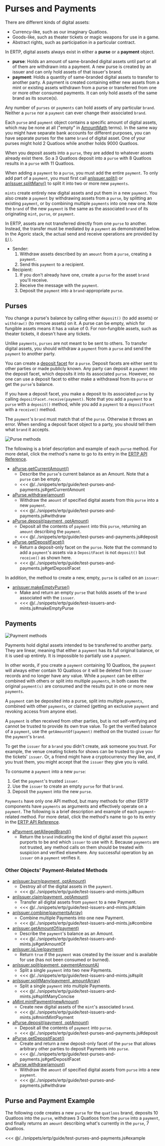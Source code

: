 # Purses and Payments

There are different kinds of digital assets:
- Currency-like, such as our imaginary Quatloos.
- Goods-like, such as theater tickets or magic weapons for use in a game.
- Abstract rights, such as participation in a particular contract.

In ERTP, digital assets always exist in either a **purse** or a **payment** object.
- **purse**: Holds
  an amount of same-branded digital assets until part or
  all of them are withdrawn into a payment. A new purse is created
  by an issuer and can only hold assets of that issuer's brand.
- **payment**:
  Holds a quantity of same-branded digital assets to transfer to another party.
  A payment is created containing either new assets from a mint or existing assets
  withdrawn from a purse or transferred from one or more other consumed payments.
  It can only hold assets of the same brand as its source(s).

Any number of `purses` or `payments` can hold assets
of any particular `brand`. Neither a `purse` nor a `payment` can ever change their
associated `brand`.

Each `purse` and `payment` object contains a specific amount of digital assets,
which may be none at all ("empty" in [AmountMath](./amount-math.md) terms). In the same way
you might have separate bank accounts for different purposes,
you can have separate purses for the same `brand` of digital asset.
One of your purses might hold 2 Quatloos while another holds 9000 Quatloos.

When you deposit assets into a `purse`, they are added to
whatever assets already exist there. So a 3 Quatloos deposit
into a `purse` with 8 Quatloos results in a `purse` with 11 Quatloos.

When adding a `payment` to a `purse`, you must add the entire `payment`. To
only add part of a `payment`, you must first call [anIssuer.split()](/reference/ertp-api/issuer.md#anissuer-split-payment-paymentamounta)
or [anIssuer.splitMany()](/reference/ertp-api/issuer.md#anissuer-splitmany-payment-amountarray)
to split it into two or more new `payments`.

`mints` create entirely new digital assets and put them in a new `payment`.
You also create a `payment` by withdrawing assets from a `purse`, by splitting an
existing `payment`, or by combining multiple `payments` into one new one. Note
the `brand` of the new `payment` is the same as the associated `brand` of its originating `mint`, `purse`, or `payment`.

In ERTP, assets are not transferred directly from one `purse` to another.
Instead, the transfer must be mediated by a `payment` as demonstrated below.
In the Agoric stack, the actual send and receive operations are provided by
[`E()`](../js-programming/eventual-send.md).
- Sender:
  1. Withdraw assets described by an `amount` from a `purse`, creating a `payment`.
  2. Send this `payment` to a recipient.
- Recipient:
  1. If you don't already have one, create a `purse` for the asset `brand`
     you'll receive.
  2. Receive the message with the `payment`.
  3. Deposit the `payment` into a `brand`-appropriate `purse`.

## Purses

You change a purse's balance by calling either `deposit()` (to add assets) or
`withdraw()` (to remove assets) on it. A purse can be empty, which for
fungible assets means it has a value of 0. For non-fungible
assets, such as theater tickets, it doesn't have any tickets.

Unlike `payments`, `purses` are not meant to be sent to others. To transfer 
digital assets, you should withdraw a `payment` from a `purse` and send 
the `payment` to another party.

You can create a [deposit facet](../../glossary/#deposit-facet) for a `purse`.
Deposit facets are either sent to other parties or made publicly known. Any party can deposit a `payment` into the
deposit facet, which deposits it into its associated `purse`. However, no one can
use a deposit facet to either make a withdrawal from its `purse` or get the `purse`'s balance.

If you have a deposit facet, you make a deposit to its associated `purse` by calling 
`depositFacet.receive(payment)`. Note that you add a `payment` to a `purse` with a `deposit()` method, while you add a `payment` to a `depositFacet` with a `receive()` method.

The `payment`'s `brand` must match that of the `purse`.
Otherwise it throws an error.
When sending a deposit facet object
to a party, you should tell them what `brand` it accepts.

![Purse methods](./assets/purse.svg)  

The following is a brief description and example of each `purse` method. For
more detail, click the method's name to go to its entry in the [ERTP
API Reference](/reference/ertp-api/).
- [aPurse.getCurrentAmount()](/reference/ertp-api/purse.md#apurse-getcurrentamount)
  - Describe the `purse`'s current balance as an Amount. Note that a `purse` can be empty.
  - <<< @/../snippets/ertp/guide/test-purses-and-payments.js#getCurrentAmount
- [aPurse.withdraw(amount)](/reference/ertp-api/purse.md#apurse-withdraw-amount)
  - Withdraw the `amount` of specified digital assets from this `purse` into a new `payment`.
  - <<< @/../snippets/ertp/guide/test-purses-and-payments.js#withdraw
- [aPurse.deposit(payment, optAmount)](/reference/ertp-api/purse.md#apurse-deposit-payment-optamount)
  - Deposit all the contents of `payment` into this `purse`, returning an `amount` describing the
`payment`.
  - <<< @/../snippets/ertp/guide/test-purses-and-payments.js#deposit
- [aPurse.getDepositFacet()](/reference/ertp-api/purse.md#apurse-getdepositfacet)
  - Return a deposit-only facet on the `purse`. Note that the command to add a `payment`'s
    assets via a `DepositFacet` is not `deposit()` but `receive()` as shown here.
  - <<< @/../snippets/ertp/guide/test-purses-and-payments.js#getDepositFacet

In addition, the method to create a new, empty, `purse` is called on an `issuer`:
- [anIssuer.makeEmptyPurse()](/reference/ertp-api/issuer.md#anissuer-makeemptypurse)
  - Make and return an empty `purse` that holds assets of the `brand` associated with the `issuer`.
  - <<< @/../snippets/ertp/guide/test-issuers-and-mints.js#makeEmptyPurse
## Payments

![Payment methods](./assets/payment.svg)   

Payments hold digital assets intended to be transferred to another party.
They are linear, meaning that either a `payment` has its full
original balance, or it is used up entirely. It is impossible to
partially use a `payment`. 

In other words, if you create a `payment` containing
10 Quatloos, the `payment` will always either contain 
10 Quatloos or it will be deleted from its `issuer` records and no
longer have any value. While a `payment` can be either combined with others or
split into multiple `payments`, in both cases the original `payment(s)`
are consumed and the results put in one or more new `payments`.

A `payment` can be deposited into a purse, split into multiple
`payments`, combined with other `payments`, or claimed (getting an exclusive `payment` and revoking access from anyone else).

A `payment` is often received from other parties, but is not self-verifying
and cannot be trusted to provide its own true value.
To get the verified balance
of a `payment`, use the `getAmountOf(payment)` method on the trusted `issuer`
for the `payment`'s `brand`.

To get the `issuer` for a `brand` you didn't create, 
ask someone you trust. For example, the venue creating tickets for shows
can be trusted to give you the tickets' `issuer`. Or, a friend might have 
a cryptocurrency they like, and, if you trust them, you might accept 
that the `issuer` they give you is valid.

To consume a `payment` into a new `purse`:
1. Get the `payment`'s trusted `issuer`.
2. Use the `issuer` to create an empty `purse` for that `brand`.
3. Deposit the `payment` into the new `purse`.

`Payments` have only one API method, but many methods for other ERTP components
have `payments` as arguments and effectively operate on a `payment`. The following is a
brief description and example of each `payment`-related method. For
more detail, click the method's name to go to its entry in the [ERTP
API Reference](/reference/ertp-api/index.md).
- [aPayment.getAllegedBrand()](/reference/ertp-api/payment.md#apayment-getallegedbrand)
  - Return the `brand` indicating the kind of digital asset this `payment` purports to be
    and which `issuer` to use with it.
    Because `payments` are not trusted, any method calls on them should be treated
    with suspicion and verified elsewhere. Any successful operation by an `issuer` on a `payment` verifies it.

### Other Objects' Payment-Related Methods

- [anIssuer.burn(payment, optAmount)](/reference/ertp-api/issuer.md#anissuer-burn-payment-optamount)
  - Destroy all of the digital assets in the `payment`.
  - <<< @/../snippets/ertp/guide/test-issuers-and-mints.js#burn
- [anIissuer.claim(payment, optAmount)](/reference/ertp-api/issuer.md#anissuer-claim-payment-optamount)
  - Transfer all digital assets from `payment` to a new Payment.
  - <<< @/../snippets/ertp/guide/test-issuers-and-mints.js#claim
- [anIssuer.combine(paymentsArray)](/reference/ertp-api/issuer.md#anissuer-combine-paymentsarray-opttotalamount)
  - Combine multiple Payments into one new Payment.
  - <<< @/../snippets/ertp/guide/test-issuers-and-mints.js#combine
- [anIssuer.getAmountOf(payment)](/reference/ertp-api/issuer.md#anissuer-getamountof-payment)
  - Describe the `payment`'s balance as an Amount.
  - <<< @/../snippets/ertp/guide/test-issuers-and-mints.js#getAmountOf
- [anIssuer.isLive(payment)](/reference/ertp-api/issuer.md#anissuer-islive-payment)
  - Return `true` if the `payment` was created by the issuer and is available for use (has not been consumed or burned).
- [anIssuer.split(payment, paymentAmountA)](/reference/ertp-api/issuer.md#anissuer-split-payment-paymentamounta)
  - Split a single `payment` into two new Payments.
  - <<< @/../snippets/ertp/guide/test-issuers-and-mints.js#split
- [anIssuer.splitMany(payment, amountArray)](/reference/ertp-api/issuer.md#anissuer-splitmany-payment-amountarray)
  - Split a single `payment` into multiple Payments.
  - <<< @/../snippets/ertp/guide/test-issuers-and-mints.js#splitManyConcise
- [aMint.mintPayment(newAmount)](/reference/ertp-api/mint.md#amint-mintpayment-newamount)
  - Create new digital assets of the `mint`'s associated `brand`.
  - <<< @/../snippets/ertp/guide/test-issuers-and-mints.js#mintMintPayment
- [aPurse.deposit(payment, optAmount)](/reference/ertp-api/purse.md#apurse-deposit-payment-optamount)
  - Deposit all the contents of `payment` into `purse`.
  - <<< @/../snippets/ertp/guide/test-purses-and-payments.js#deposit
- [aPurse.getDepositFacet()](/reference/ertp-api/purse.md#apurse-getdepositfacet)
  - Create and return a new deposit-only facet of the `purse` that allows arbitrary other parties to deposit Payments into `purse`.
  - <<< @/../snippets/ertp/guide/test-purses-and-payments.js#getDepositFacet
- [aPurse.withdraw(amount)](/reference/ertp-api/purse.md#apurse-withdraw-amount)
  - Withdraw the `amount` of specified digital assets from `purse` into a new `payment`.
  - <<< @/../snippets/ertp/guide/test-purses-and-payments.js#withdraw

## Purse and Payment Example

The following code creates a new `purse` for the `quatloos` brand, deposits
10 Quatloos into the `purse`, withdraws 3 Quatloos from the `purse` into a
`payment`, and finally returns an `amount` describing what's currently in the `purse`, 7 Quatloos.

<<< @/../snippets/ertp/guide/test-purses-and-payments.js#example
